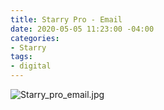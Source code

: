 ```yaml
---
title: Starry Pro - Email
date: 2020-05-05 11:23:00 -04:00
categories:
- Starry
tags:
- digital
---
```


![Starry_pro_email.jpg](/uploads/Starry_pro_email.jpg)